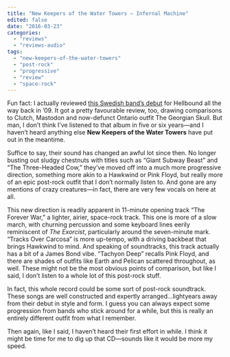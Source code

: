 ```yaml
---
title: "New Keepers of the Water Towers – Infernal Machine"
edited: false
date: "2016-03-23"
categories:
  - "reviews"
  - "reviews-audio"
tags:
  - "new-keepers-of-the-water-towers"
  - "post-rock"
  - "progressive"
  - "review"
  - "space-rock"
---
```


Fun fact: I actually reviewed [this Swedish band’s debut](https://hellbound.ca/2009/07/new-keepers-of-the-water-towers-chronicles/) for Hellbound all the way back in ’09. It got a pretty favourable review, too, drawing comparisons to Clutch, Mastodon and now-defunct Ontario outfit The Georgian Skull. But man, I don’t think I’ve listened to that album in five or six years—and I haven’t heard anything else **New Keepers of the Water Towers** have put out in the meantime.

Suffice to say, their sound has changed an awful lot since then. No longer busting out sludgy chestnuts with titles such as “Giant Subway Beast” and “The Three-Headed Cow,” they’ve moved off into a much more progressive direction, something more akin to a Hawkwind or Pink Floyd, but really more of an epic post-rock outfit that I don’t normally listen to. And gone are any mentions of crazy creatures—in fact, there are very few vocals on here at all.

This new direction is readily apparent in 11-minute opening track “The Forever War,” a lighter, airier, space-rock track. This one is more of a slow march, with churning percussion and some keyboard lines eerily reminiscent of _The Exorcist_, particularly around the seven-minute mark. “Tracks Over Carcosa” is more up-tempo, with a driving backbeat that brings Hawkwind to mind. And speaking of soundtracks, this track actually has a bit of a James Bond vibe. “Tachyon Deep” recalls Pink Floyd, and there are shades of outfits like Earth and Pelican scattered throughout, as well. These might not be the most obvious points of comparison, but like I said, I don’t listen to a whole lot of this post-rock stuff.

In fact, this whole record could be some sort of post-rock soundtrack. These songs are well constructed and expertly arranged…lightyears away from their debut in style and form. I guess you can always expect some progression from bands who stick around for a while, but this is really an entirely different outfit from what I remember.

Then again, like I said, I haven’t heard their first effort in while. I think it might be time for me to dig up that CD—sounds like it would be more my speed.
